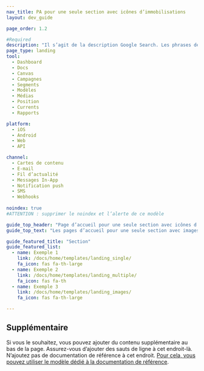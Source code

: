 ```yaml
---
nav_title: PA pour une seule section avec icônes d’immobilisations
layout: dev_guide

page_order: 1.2

#Required
description: "Il s’agit de la description Google Search. Les phrases de plus de 160 caractères seront tronquées… soyez concis !"
page_type: landing
tool:
  - Dashboard
  - Docs
  - Canvas
  - Campagnes
  - Segments
  - Modèles
  - Médias
  - Position
  - Currents
  - Rapports

platform:
  - iOS
  - Android
  - Web
  - API

channel:
  - Cartes de contenu
  - E-mail
  - Fil d’actualité
  - Messages In-App
  - Notification push
  - SMS
  - Webhooks
  
noindex: true
#ATTENTION : supprimer le noindex et l’alerte de ce modèle

guide_top_header: "Page d’accueil pour une seule section avec icônes d’immobilisations"
guide_top_text: "Les pages d’accueil pour une seule section avec images sont idéales pour les grandes sections dont les pages sont peu voire pas divisées. Ce modèle-là utilise le paramètre de mise en page YAML « featured » ('layout: dev_guide'), qui vous permet d’ajouter des informations complémentaires en bas de la page. Si vous avez besoin de plus de sections, utilisez la page d’accueil multisection à l’aide du paramètre de mise en page YAML 'dev_guide'."

guide_featured_title: "Section"
guide_featured_list:
  - name: Exemple 1
    link: /docs/home/templates/landing_single/
    fa_icon: fas fa-th-large
  - name: Exemple 2
    link: /docs/home/templates/landing_multiple/
    fa_icon: fas fa-th
  - name: Exemple 3
    link: /docs/home/templates/landing_images/
    fa_icon: fas fa-th-large

---
```


## Supplémentaire

Si vous le souhaitez, vous pouvez ajouter du contenu supplémentaire au bas de la page. Assurez-vous d’ajouter des sauts de ligne à cet endroit-là. N’ajoutez pas de documentation de référence à cet endroit. [Pour cela, vous pouvez utiliser le modèle dédié à la documentation de référence]({{site.baseurl}}/home/templates/reference/).

<br>

<br>
